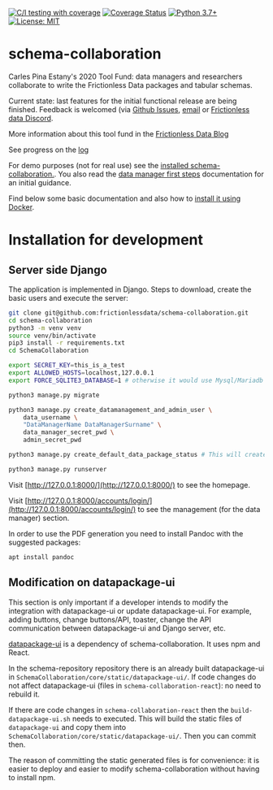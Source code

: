 [![C/I testing with coverage](https://github.com/frictionlessdata/schema-collaboration/workflows/C/I%20testing%20with%20coverage/badge.svg?branch=master)](https://github.com/frictionlessdata/schema-collaboration/actions)
[![Coverage Status](https://coveralls.io/repos/github/frictionlessdata/schema-collaboration/badge.svg?branch=master&service=github)](https://coveralls.io/github/frictionlessdata/schema-collaboration?branch=master)
[![Python 3.7+](https://img.shields.io/badge/python-3.7+-blue.svg)](https://www.python.org/downloads/)
[![License: MIT](https://img.shields.io/badge/License-MIT-yellow.svg)](https://opensource.org/licenses/MIT)


# schema-collaboration
Carles Pina Estany's 2020 Tool Fund: data managers and researchers collaborate to write the Frictionless Data packages and tabular schemas.

Current state: last features for the initial functional release are being finished. Feedback is welcomed (via [Github Issues](https://github.com/frictionlessdata/schema-collaboration/issues), [email](carles@pina.cat) or [Frictionless data Discord](https://discord.com/invite/Sewv6av).

More information about this tool fund in the [Frictionless Data Blog](https://frictionlessdata.io/blog/2020/07/16/tool-fund-polar-institute/)

See progress on the [log](https://github.com/frictionlessdata/schema-collaboration/wiki)

For demo purposes (not for real use) see the [installed schema-collaboration.](https://carles.eu.pythonanywhere.com). You also read the [data manager first steps](https://github.com/frictionlessdata/schema-collaboration/blob/master/documentation/User.md#schema-collaboration) documentation for an initial guidance.

Find below some basic documentation and also how to [install it using Docker](https://github.com/frictionlessdata/schema-collaboration/tree/master/docker#schema-collaboration-docker).

# Installation for development
## Server side Django
The application is implemented in Django. Steps to download, create the basic users and execute the server:

```sh
git clone git@github.com:frictionlessdata/schema-collaboration.git
cd schema-collaboration
python3 -m venv venv
source venv/bin/activate
pip3 install -r requirements.txt
cd SchemaCollaboration

export SECRET_KEY=this_is_a_test
export ALLOWED_HOSTS=localhost,127.0.0.1
export FORCE_SQLITE3_DATABASE=1	# otherwise it would use Mysql/Mariadb and you need to setup DB_NAME, DB_USER, DB_PASSWORD, DB_HOST, DB_PORT

python3 manage.py migrate

python3 manage.py create_datamanagement_and_admin_user \
	data_username \
	"DataManagerName DataManagerSurname" \
	data_manager_secret_pwd \
	admin_secret_pwd

python3 manage.py create_default_data_package_status # This will create default three status and can be changed at any time

python3 manage.py runserver
```

Visit [http://127.0.0.1:8000/](http://127.0.0.1:8000/) to see the homepage.

Visit [http://127.0.0.1:8000/accounts/login/](http://127.0.0.1:8000/accounts/login/) to see the management (for the data manager) section.

In order to use the PDF generation you need to install Pandoc with the suggested packages:
```sh
apt install pandoc
```

## Modification on datapackage-ui
This section is only important if a developer intends to modify the integration with datapackage-ui or update datapackage-ui. For example, adding buttons, change buttons/API, toaster, change the API communication between datapackage-ui and Django server, etc.

[datapackage-ui](https://github.com/frictionlessdata/datapackage-ui) is a dependency of schema-collaboration. It uses npm and React.

In the schema-repository repository there is an already built datapackage-ui in `SchemaCollaboration/core/static/datapackage-ui/`. If code changes do not affect datapackage-ui (files in `schema-collaboration-react`): no need to rebuild it.

If there are code changes in `schema-collaboration-react` then the `build-datapackage-ui.sh` needs to executed. This will build the static files of `datapackage-ui` and copy them into `SchemaCollaboration/core/static/datapackage-ui/`. Then you can commit then.

The reason of committing the static generated files is for convenience: it is easier to deploy and easier to modify schema-collaboration without having to install npm.
